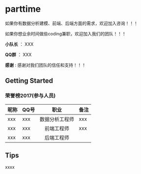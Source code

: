 # parttime

如果你有数据分析建模、前端、后端方面的需求，欢迎加入咨询！！！

如果你想业余时间做些coding兼职，欢迎加入我们的团队！！！

**小队长** ： XXX

**QQ群** ： XXX

**感谢** : 感谢对我们团队的信任和支持！！！

## Getting Started
### 荣誉榜2017(参与人员)
昵称 | **QQ号** | 职业| 备注
---- |--------- |:------------:| ----
xxx |   xxx  | 数据分析工程师 | xxx
xxx     | xxx  | 前端工程师   |xxx
xxx    | xxx  | 后端工程师    | 


## Tips
xxxx
